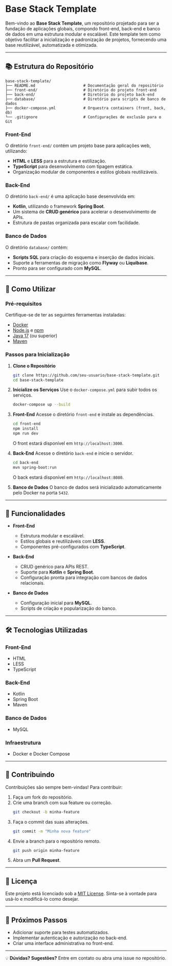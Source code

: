 # Base Stack Template

Bem-vindo ao **Base Stack Template**, um repositório projetado para ser a fundação de aplicações globais, compondo front-end, back-end e banco de dados em uma estrutura modular e escalável. Este template tem como objetivo facilitar a inicialização e padronização de projetos, fornecendo uma base reutilizável, automatizada e otimizada.

---

## 📚 Estrutura do Repositório

```plaintext
base-stack-template/
├── README.md                     # Documentação geral do repositório
├── front-end/                    # Diretório do projeto front-end
├── back-end/                     # Diretório do projeto back-end
├── database/                     # Diretório para scripts de banco de dados
├── docker-compose.yml            # Orquestra containers (front, back, db)
└── .gitignore                    # Configurações de exclusão para o Git
```

### **Front-End**
O diretório `front-end/` contém um projeto base para aplicações web, utilizando:
- **HTML** e **LESS** para a estrutura e estilização.
- **TypeScript** para desenvolvimento com tipagem estática.
- Organização modular de componentes e estilos globais reutilizáveis.

### **Back-End**
O diretório `back-end/` é uma aplicação base desenvolvida em:
- **Kotlin**, utilizando o framework **Spring Boot**.
- Um sistema de **CRUD genérico** para acelerar o desenvolvimento de APIs.
- Estrutura de pastas organizada para escalar com facilidade.

### **Banco de Dados**
O diretório `database/` contém:
- **Scripts SQL** para criação do esquema e inserção de dados iniciais.
- Suporte a ferramentas de migração como **Flyway** ou **Liquibase**.
- Pronto para ser configurado com **MySQL**.

---

## 🚀 Como Utilizar

### Pré-requisitos
Certifique-se de ter as seguintes ferramentas instaladas:
- [Docker](https://www.docker.com/)
- [Node.js](https://nodejs.org/) e [npm](https://www.npmjs.com/)
- [Java 17](https://www.oracle.com/java/technologies/javase/jdk17-archive-downloads.html) (ou superior)
- [Maven](https://maven.apache.org/)

### Passos para Inicialização
1. **Clone o Repositório**
   ```bash
   git clone https://github.com/seu-usuario/base-stack-template.git
   cd base-stack-template
   ```

2. **Inicialize os Serviços**
   Use o `docker-compose.yml` para subir todos os serviços.
   ```bash
   docker-compose up --build
   ```

3. **Front-End**
   Acesse o diretório `front-end` e instale as dependências.
   ```bash
   cd front-end
   npm install
   npm run dev
   ```
   O front estará disponível em `http://localhost:3000`.

4. **Back-End**
   Acesse o diretório `back-end` e inicie o servidor.
   ```bash
   cd back-end
   mvn spring-boot:run
   ```
   O back estará disponível em `http://localhost:8080`.

5. **Banco de Dados**
   O banco de dados será inicializado automaticamente pelo Docker na porta `5432`.

---

## 🌟 Funcionalidades

- **Front-End**
  - Estrutura modular e escalável.
  - Estilos globais e reutilizáveis com **LESS**.
  - Componentes pré-configurados com **TypeScript**.

- **Back-End**
  - CRUD genérico para APIs REST.
  - Suporte para **Kotlin** e **Spring Boot**.
  - Configuração pronta para integração com bancos de dados relacionais.

- **Banco de Dados**
  - Configuração inicial para **MySQL**.
  - Scripts de criação e popularização do banco.

---

## 🛠️ Tecnologias Utilizadas

### **Front-End**
- HTML
- LESS
- TypeScript

### **Back-End**
- Kotlin
- Spring Boot
- Maven

### **Banco de Dados**
- MySQL

### **Infraestrutura**
- Docker e Docker Compose

---

## 🤝 Contribuindo

Contribuições são sempre bem-vindas! Para contribuir:
1. Faça um fork do repositório.
2. Crie uma branch com sua feature ou correção.
   ```bash
   git checkout -b minha-feature
   ```
3. Faça o commit das suas alterações.
   ```bash
   git commit -m "Minha nova feature"
   ```
4. Envie a branch para o repositório remoto.
   ```bash
   git push origin minha-feature
   ```
5. Abra um **Pull Request**.

---

## 📄 Licença

Este projeto está licenciado sob a [MIT License](LICENSE). Sinta-se à vontade para usá-lo e modificá-lo como desejar.

---

## 🧩 Próximos Passos
- Adicionar suporte para testes automatizados.
- Implementar autenticação e autorização no back-end.
- Criar uma interface administrativa no front-end.

---

💡 **Dúvidas? Sugestões?** Entre em contato ou abra uma issue no repositório.
